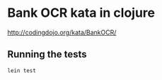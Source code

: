 # Bank OCR kata in clojure

http://codingdojo.org/kata/BankOCR/

## Running the tests
```
lein test
```

